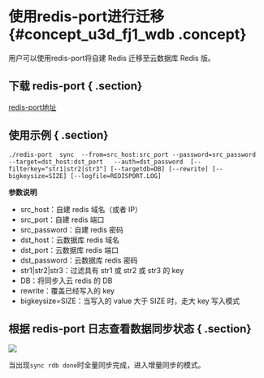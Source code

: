 # 使用redis-port进行迁移 {#concept_u3d_fj1_wdb .concept}

用户可以使用redis-port将自建 Redis 迁移至云数据库 Redis 版。

## 下载 redis-port { .section}

[redis-port地址](http://docs-aliyun.cn-hangzhou.oss.aliyun-inc.com/assets/attach/85829/cn_zh/1533199526614/redis-port%282%29)

## 使用示例 { .section}

```
./redis-port  sync  --from=src_host:src_port --password=src_password  --target=dst_host:dst_port   --auth=dst_password  [--filterkey="str1|str2|str3"] [--targetdb=DB] [--rewrite] [--bigkeysize=SIZE] [--logfile=REDISPORT.LOG]
```

**参数说明**

-   src\_host：自建 redis 域名（或者 IP）
-   src\_port：自建 redis 端口
-   src\_password：自建 redis 密码
-   dst\_host：云数据库 redis 域名
-   dst\_port：云数据库 redis 端口
-   dst\_password：云数据库 redis 密码
-   str1|str2|str3：过滤具有 str1 或 str2 或 str3 的 key
-   DB：将同步入云 redis 的 DB
-   rewrite：覆盖已经写入的 key
-   bigkeysize=SIZE：当写入的 value 大于 SIZE 时，走大 key 写入模式

## 根据 redis-port 日志查看数据同步状态 { .section}

![](http://static-aliyun-doc.oss-cn-hangzhou.aliyuncs.com/assets/img/3157/15331999982803_zh-CN.png)

当出现`sync rdb done`时全量同步完成，进入增量同步的模式。

